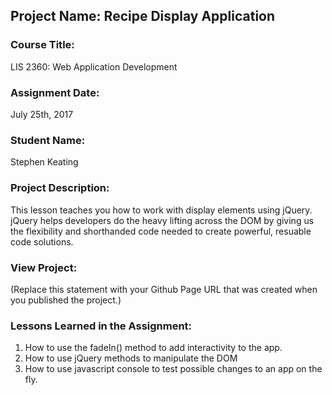 ## Project Name:  Recipe Display Application

### Course Title:
LIS 2360:  Web Application Development

### Assignment Date:  
July 25th, 2017
### Student Name:  
Stephen Keating

### Project Description:
This lesson teaches you how to work with display elements using jQuery. 
jQuery helps developers do the heavy lifting across the DOM by giving us the
flexibility and shorthanded code needed to create powerful, resuable code solutions.

### View Project:
(Replace this statement with your Github Page URL that was created when you 
 published the project.)

### Lessons Learned in the Assignment:
1. How to use the fadeIn() method to add interactivity to the app.
2. How to use jQuery methods to manipulate the DOM
3. How to use javascript console to test possible changes to an app on the fly.


